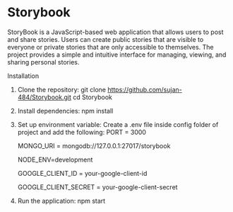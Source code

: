 # Storybook
StoryBook is a JavaScript-based web application that allows users to post and share stories. Users can create public stories that are visible to everyone or private stories that are only accessible to themselves. The project provides a simple and intuitive interface for managing, viewing, and sharing personal stories.

Installation

1. Clone the repository:
    git clone https://github.com/sujan-484/Storybook.git
    cd Storybook

2. Install dependencies:
    npm install   

3. Set up environment variable: 
   Create a .env file inside config folder of project and add the following:
     PORT = 3000

    MONGO_URI = mongodb://127.0.0.1:27017/storybook

    NODE_ENV=development

    GOOGLE_CLIENT_ID = your-google-client-id

    GOOGLE_CLIENT_SECRET = your-google-client-secret

4. Run the application:
    npm start
